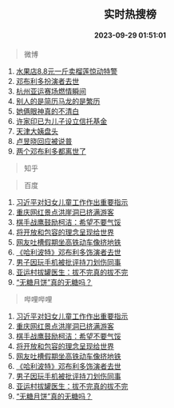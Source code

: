 <div align="center"><h2>实时热搜榜</h2><h4>2023-09-29 01:51:01</h4></div>

> 微博  

1. [水果店8.8元一斤卖榴莲惊动特警](https://s.weibo.com/weibo?q=%23%E6%B0%B4%E6%9E%9C%E5%BA%978.8%E5%85%83%E4%B8%80%E6%96%A4%E5%8D%96%E6%A6%B4%E8%8E%B2%E6%83%8A%E5%8A%A8%E7%89%B9%E8%AD%A6%23&t=31&band_rank=1&Refer=top)<br />
2. [邓布利多扮演者去世](https://s.weibo.com/weibo?q=%23%E9%82%93%E5%B8%83%E5%88%A9%E5%A4%9A%E6%89%AE%E6%BC%94%E8%80%85%E5%8E%BB%E4%B8%96%23&t=31&band_rank=2&Refer=top)<br />
3. [杭州亚运赛场燃情瞬间](https://s.weibo.com/weibo?q=%23%E6%9D%AD%E5%B7%9E%E4%BA%9A%E8%BF%90%E8%B5%9B%E5%9C%BA%E7%87%83%E6%83%85%E7%9E%AC%E9%97%B4%23&t=31&band_rank=3&Refer=top)<br />
4. [别人的是简历马龙的是繁历](https://s.weibo.com/weibo?q=%23%E5%88%AB%E4%BA%BA%E7%9A%84%E6%98%AF%E7%AE%80%E5%8E%86%E9%A9%AC%E9%BE%99%E7%9A%84%E6%98%AF%E7%B9%81%E5%8E%86%23&t=31&band_rank=4&Refer=top)<br />
5. [她俩眼神真的不清白](https://s.weibo.com/weibo?q=%23%E5%A5%B9%E4%BF%A9%E7%9C%BC%E7%A5%9E%E7%9C%9F%E7%9A%84%E4%B8%8D%E6%B8%85%E7%99%BD%23&t=31&band_rank=5&Refer=top)<br />
6. [许家印已为儿子设立信托基金](https://s.weibo.com/weibo?q=%23%E8%AE%B8%E5%AE%B6%E5%8D%B0%E5%B7%B2%E4%B8%BA%E5%84%BF%E5%AD%90%E8%AE%BE%E7%AB%8B%E4%BF%A1%E6%89%98%E5%9F%BA%E9%87%91%23&t=31&band_rank=6&Refer=top)<br />
7. [天津大姨盘头](https://s.weibo.com/weibo?q=%E5%A4%A9%E6%B4%A5%E5%A4%A7%E5%A7%A8%E7%9B%98%E5%A4%B4&t=31&band_rank=7&Refer=top)<br />
8. [卢昱晓回应被说普](https://s.weibo.com/weibo?q=%23%E5%8D%A2%E6%98%B1%E6%99%93%E5%9B%9E%E5%BA%94%E8%A2%AB%E8%AF%B4%E6%99%AE%23&t=31&band_rank=8&Refer=top)<br />
9. [两个邓布利多都离世了](https://s.weibo.com/weibo?q=%23%E4%B8%A4%E4%B8%AA%E9%82%93%E5%B8%83%E5%88%A9%E5%A4%9A%E9%83%BD%E7%A6%BB%E4%B8%96%E4%BA%86%23&t=31&band_rank=9&Refer=top)<br />

> 知乎  


> 百度  

1. [习近平对妇女儿童工作作出重要指示](https://www.baidu.com/s?wd=%E4%B9%A0%E8%BF%91%E5%B9%B3%E5%AF%B9%E5%A6%87%E5%A5%B3%E5%84%BF%E7%AB%A5%E5%B7%A5%E4%BD%9C%E4%BD%9C%E5%87%BA%E9%87%8D%E8%A6%81%E6%8C%87%E7%A4%BA&sa=fyb_news&rsv_dl=fyb_news)<br />
2. [重庆网红景点洪崖洞已挤满游客](https://www.baidu.com/s?wd=%E9%87%8D%E5%BA%86%E7%BD%91%E7%BA%A2%E6%99%AF%E7%82%B9%E6%B4%AA%E5%B4%96%E6%B4%9E%E5%B7%B2%E6%8C%A4%E6%BB%A1%E6%B8%B8%E5%AE%A2&sa=fyb_news&rsv_dl=fyb_news)<br />
3. [棋手战鹰鼓励柯洁：希望不要气馁](https://www.baidu.com/s?wd=%E6%A3%8B%E6%89%8B%E6%88%98%E9%B9%B0%E9%BC%93%E5%8A%B1%E6%9F%AF%E6%B4%81%EF%BC%9A%E5%B8%8C%E6%9C%9B%E4%B8%8D%E8%A6%81%E6%B0%94%E9%A6%81&sa=fyb_news&rsv_dl=fyb_news)<br />
4. [将开放和包容的理念呈现给世界](https://www.baidu.com/s?wd=%E5%B0%86%E5%BC%80%E6%94%BE%E5%92%8C%E5%8C%85%E5%AE%B9%E7%9A%84%E7%90%86%E5%BF%B5%E5%91%88%E7%8E%B0%E7%BB%99%E4%B8%96%E7%95%8C&sa=fyb_news&rsv_dl=fyb_news)<br />
5. [网友吐槽假期坐高铁动车像挤地铁](https://www.baidu.com/s?wd=%E7%BD%91%E5%8F%8B%E5%90%90%E6%A7%BD%E5%81%87%E6%9C%9F%E5%9D%90%E9%AB%98%E9%93%81%E5%8A%A8%E8%BD%A6%E5%83%8F%E6%8C%A4%E5%9C%B0%E9%93%81&sa=fyb_news&rsv_dl=fyb_news)<br />
6. [《哈利波特》邓布利多饰演者去世](https://www.baidu.com/s?wd=%E3%80%8A%E5%93%88%E5%88%A9%E6%B3%A2%E7%89%B9%E3%80%8B%E9%82%93%E5%B8%83%E5%88%A9%E5%A4%9A%E9%A5%B0%E6%BC%94%E8%80%85%E5%8E%BB%E4%B8%96&sa=fyb_news&rsv_dl=fyb_news)<br />
7. [男子因玩手机被批评持刀划伤同事](https://www.baidu.com/s?wd=%E7%94%B7%E5%AD%90%E5%9B%A0%E7%8E%A9%E6%89%8B%E6%9C%BA%E8%A2%AB%E6%89%B9%E8%AF%84%E6%8C%81%E5%88%80%E5%88%92%E4%BC%A4%E5%90%8C%E4%BA%8B&sa=fyb_news&rsv_dl=fyb_news)<br />
8. [亚运村拔罐医生：拔不完真的拔不完](https://www.baidu.com/s?wd=%E4%BA%9A%E8%BF%90%E6%9D%91%E6%8B%94%E7%BD%90%E5%8C%BB%E7%94%9F%EF%BC%9A%E6%8B%94%E4%B8%8D%E5%AE%8C%E7%9C%9F%E7%9A%84%E6%8B%94%E4%B8%8D%E5%AE%8C&sa=fyb_news&rsv_dl=fyb_news)<br />
9. [“无糖月饼”真的无糖吗？](https://www.baidu.com/s?wd=%E2%80%9C%E6%97%A0%E7%B3%96%E6%9C%88%E9%A5%BC%E2%80%9D%E7%9C%9F%E7%9A%84%E6%97%A0%E7%B3%96%E5%90%97%EF%BC%9F&sa=fyb_news&rsv_dl=fyb_news)<br />

> 哔哩哔哩  

1. [习近平对妇女儿童工作作出重要指示](https://www.baidu.com/s?wd=%E4%B9%A0%E8%BF%91%E5%B9%B3%E5%AF%B9%E5%A6%87%E5%A5%B3%E5%84%BF%E7%AB%A5%E5%B7%A5%E4%BD%9C%E4%BD%9C%E5%87%BA%E9%87%8D%E8%A6%81%E6%8C%87%E7%A4%BA&sa=fyb_news&rsv_dl=fyb_news)<br />
2. [重庆网红景点洪崖洞已挤满游客](https://www.baidu.com/s?wd=%E9%87%8D%E5%BA%86%E7%BD%91%E7%BA%A2%E6%99%AF%E7%82%B9%E6%B4%AA%E5%B4%96%E6%B4%9E%E5%B7%B2%E6%8C%A4%E6%BB%A1%E6%B8%B8%E5%AE%A2&sa=fyb_news&rsv_dl=fyb_news)<br />
3. [棋手战鹰鼓励柯洁：希望不要气馁](https://www.baidu.com/s?wd=%E6%A3%8B%E6%89%8B%E6%88%98%E9%B9%B0%E9%BC%93%E5%8A%B1%E6%9F%AF%E6%B4%81%EF%BC%9A%E5%B8%8C%E6%9C%9B%E4%B8%8D%E8%A6%81%E6%B0%94%E9%A6%81&sa=fyb_news&rsv_dl=fyb_news)<br />
4. [将开放和包容的理念呈现给世界](https://www.baidu.com/s?wd=%E5%B0%86%E5%BC%80%E6%94%BE%E5%92%8C%E5%8C%85%E5%AE%B9%E7%9A%84%E7%90%86%E5%BF%B5%E5%91%88%E7%8E%B0%E7%BB%99%E4%B8%96%E7%95%8C&sa=fyb_news&rsv_dl=fyb_news)<br />
5. [网友吐槽假期坐高铁动车像挤地铁](https://www.baidu.com/s?wd=%E7%BD%91%E5%8F%8B%E5%90%90%E6%A7%BD%E5%81%87%E6%9C%9F%E5%9D%90%E9%AB%98%E9%93%81%E5%8A%A8%E8%BD%A6%E5%83%8F%E6%8C%A4%E5%9C%B0%E9%93%81&sa=fyb_news&rsv_dl=fyb_news)<br />
6. [《哈利波特》邓布利多饰演者去世](https://www.baidu.com/s?wd=%E3%80%8A%E5%93%88%E5%88%A9%E6%B3%A2%E7%89%B9%E3%80%8B%E9%82%93%E5%B8%83%E5%88%A9%E5%A4%9A%E9%A5%B0%E6%BC%94%E8%80%85%E5%8E%BB%E4%B8%96&sa=fyb_news&rsv_dl=fyb_news)<br />
7. [男子因玩手机被批评持刀划伤同事](https://www.baidu.com/s?wd=%E7%94%B7%E5%AD%90%E5%9B%A0%E7%8E%A9%E6%89%8B%E6%9C%BA%E8%A2%AB%E6%89%B9%E8%AF%84%E6%8C%81%E5%88%80%E5%88%92%E4%BC%A4%E5%90%8C%E4%BA%8B&sa=fyb_news&rsv_dl=fyb_news)<br />
8. [亚运村拔罐医生：拔不完真的拔不完](https://www.baidu.com/s?wd=%E4%BA%9A%E8%BF%90%E6%9D%91%E6%8B%94%E7%BD%90%E5%8C%BB%E7%94%9F%EF%BC%9A%E6%8B%94%E4%B8%8D%E5%AE%8C%E7%9C%9F%E7%9A%84%E6%8B%94%E4%B8%8D%E5%AE%8C&sa=fyb_news&rsv_dl=fyb_news)<br />
9. [“无糖月饼”真的无糖吗？](https://www.baidu.com/s?wd=%E2%80%9C%E6%97%A0%E7%B3%96%E6%9C%88%E9%A5%BC%E2%80%9D%E7%9C%9F%E7%9A%84%E6%97%A0%E7%B3%96%E5%90%97%EF%BC%9F&sa=fyb_news&rsv_dl=fyb_news)<br />

